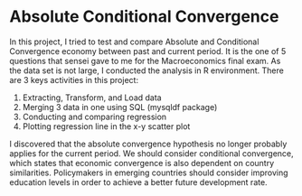 # Absolute Conditional Convergence

In this project, I tried to test and compare Absolute and Conditional Convergence economy between past and current period. It is the one of 5 questions that sensei gave to me for the Macroeconomics final exam. As the data set is not large, I conducted the analysis in R environment. There are 3 keys activities in this project:

1. Extracting, Transform, and Load data
2. Merging 3 data in one using SQL (mysqldf package)
3. Conducting and comparing regression 
4. Plotting regression line in the x-y scatter plot

I discovered that the absolute convergence hypothesis no longer probably applies for the current period. We should consider conditional convergence, which states that economic convergence is also dependent on country similarities. Policymakers in emerging countries should consider improving education levels in order to achieve a better future development rate.
